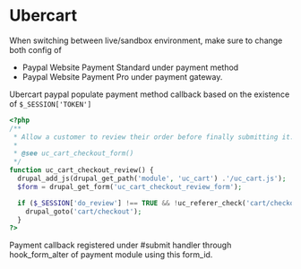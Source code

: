 # Ubercart

When switching between live/sandbox environment, make sure to change both config of

* Paypal Website Payment Standard under payment method
* Paypal Website Payment Pro under payment gateway.

Ubercart paypal populate payment method callback based on the existence of `$_SESSION['TOKEN']`

```php
<?php
/**
 * Allow a customer to review their order before finally submitting it.
 *
 * @see uc_cart_checkout_form()
 */
function uc_cart_checkout_review() {
  drupal_add_js(drupal_get_path('module', 'uc_cart') .'/uc_cart.js');
  $form = drupal_get_form('uc_cart_checkout_review_form');

  if ($_SESSION['do_review'] !== TRUE && !uc_referer_check('cart/checkout')) {
    drupal_goto('cart/checkout');
  }
?>
```

Payment callback registered under \#submit handler through hook\_form\_alter of payment module using this form\_id.

